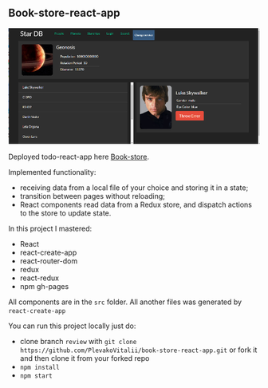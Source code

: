 ## Book-store-react-app

![](https://github.com/PlevakoVitalii/star-wars-react-app/blob/master/readme-image.png)

Deployed todo-react-app here [Book-store](https://plevakovitalii.github.io/star-wars-react-app/star-wars-react/).

Implemented functionality:

- receiving data from a local file of your choice and storing it in a state;
- transition between pages without reloading;
- React components read data from a Redux store, and dispatch actions to the store to update state.

In this project I mastered:

- React
- react-create-app
- react-router-dom
- redux
- react-redux
- npm gh-pages

All components are in the `src` folder. All another files was generated by `react-create-app`

You can run this project locally just do:

- clone branch `review` with `git clone https://github.com/PlevakoVitalii/book-store-react-app.git` or fork it and then clone it from your forked repo
- `npm install`
- `npm start`
